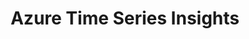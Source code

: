 ---
title: Azure Time Series Insights
permalink: /docs/projects/tsal/
redirect_to: https://azure.microsoft.com/en-us/services/time-series-insights/
excerpt: Improve operations and decision-making based on decades of IoT data delivered through rich visualization and a turnkey experience. Use real-time data insights and interactive analytics
header:
  overlay_image: 
  overlay_full: true
  teaser: /assets/images/c_tsa.png
# icons:
#   - url: /assets/images/ICON_rpi.PNG
#     target: /ai-at-edge/docs/rpi_kubernetes/
#     title: Kubernetes cluster examples
# difficulty: MEDIUM
last_modified_at: 2019-12-20
tags: ["catalog","azure"]
---